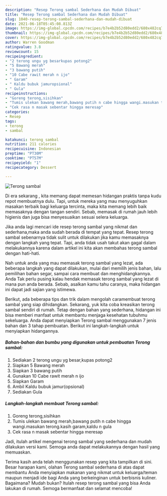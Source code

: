 ```yaml
---
description: "Resep Terong sambal Sederhana dan Mudah Dibuat"
title: "Resep Terong sambal Sederhana dan Mudah Dibuat"
slug: 1040-resep-terong-sambal-sederhana-dan-mudah-dibuat
date: 2021-06-18T05:45:08.813Z
image: https://img-global.cpcdn.com/recipes/b7e4b2b52d80edd2/680x482cq70/terong-sambal-foto-resep-utama.jpg
thumbnail: https://img-global.cpcdn.com/recipes/b7e4b2b52d80edd2/680x482cq70/terong-sambal-foto-resep-utama.jpg
cover: https://img-global.cpcdn.com/recipes/b7e4b2b52d80edd2/680x482cq70/terong-sambal-foto-resep-utama.jpg
author: Warren Goodman
ratingvalue: 3.8
reviewcount: 15
recipeingredient:
- "2 terong ungu yg besarkupas potong2"
- "5 Bawang merah"
- "3 bawang putih"
- "10 Cabe rawit merah n ijo"
- " Garam"
- " Kaldu bubuk jamuropsional"
- " Gula"
recipeinstructions:
- "Goreng terong,sisihkan"
- "Tumis ulekan bawang merah,bawang putih n cabe hingga wangi.masukan terong.kasih garam,kaldu n gula"
- "Cek rasa n masak sebentar hingga meresap"
categories:
- Resep
tags:
- terong
- sambal

katakunci: terong sambal 
nutrition: 211 calories
recipecuisine: Indonesian
preptime: "PT30M"
cooktime: "PT57M"
recipeyield: "1"
recipecategory: Dessert

---
```



![Terong sambal](https://img-global.cpcdn.com/recipes/b7e4b2b52d80edd2/680x482cq70/terong-sambal-foto-resep-utama.jpg)

Di era  sekarang , kita memang dapat memesan hidangan praktis tanpa kudu repot membuatnya dulu. Tapi, untuk mereka yang mau menyuguhkan masakan terbaik bagi keluarga tercinta, maka kita memang lebih baik memasaknya dengan tangan sendiri. Sebab, memasak di rumah jauh lebih higienis dan juga bisa menyesuaikan sesuai selera keluarga.

Jika anda lagi mencari ide resep terong sambal yang nikmat dan sederhana,maka anda sudah berada di tempat yang tepat. Resep terong sambal  sebenarnya tidak sulit untuk dilakukan jika kamu memasaknya dengan langkah yang tepat. Tapi, anda tidak usah takut akan gagal dalam melakukannya 
karena dalam artikel ini kita akan membahas terong sambal dengan hati-hati.  



Nah untuk anda yang mau memasak terong sambal yang lezat, ada beberapa langkah yang dapat dilakukan, mulai dari memilih jenis bahan, lalu pemilihan bahan segar, sampai cara membuat dan menghidangkannya. Anda Tak perlu pusing kalau hendak memasak terong sambal yang lezat di mana pun anda berada. Sebab, asalkan kamu  tahu caranya, maka hidangan ini dapat jadi sajian yang istimewa.

Berikut, ada beberapa tips dan trik dalam mengolah caramembuat terong sambal yang siap dihidangkan. Sekarang, yuk kita coba kreasikan terong sambal sendiri di rumah. Tetap dengan bahan yang sederhana, hidangan ini bisa memberi manfaat untuk membantu menjaga kesehatan tubuhmu sekeluarga. Anda dapat menyiapkan Terong sambal menggunakan 7 jenis bahan dan 3 tahap pembuatan. Berikut ini langkah-langkah untuk menyiapkan hidangannya.

<!--inarticleads1-->

##### Bahan-bahan dan bumbu yang digunakan untuk pembuatan Terong sambal:

1. Sediakan 2 terong ungu yg besar,kupas potong2
1. Siapkan 5 Bawang merah
1. Siapkan 3 bawang putih
1. Gunakan 10 Cabe rawit merah n ijo
1. Siapkan  Garam
1. Ambil  Kaldu bubuk jamur(opsional)
1. Sediakan  Gula




<!--inarticleads2-->

##### Langkah-langkah membuat Terong sambal:

1. Goreng terong,sisihkan
1. Tumis ulekan bawang merah,bawang putih n cabe hingga wangi.masukan terong.kasih garam,kaldu n gula
1. Cek rasa n masak sebentar hingga meresap




Jadi, itulah artikel mengenai  terong sambal  yang sederhana dan mudah dilakukan versi kami. Semoga anda dapat melakukannya dengan hasil yang memuaskan. 

Terima kasih anda telah menggunakan resep yang kita tampilkan di sini. Besar harapan kami, olahan  Terong sambal sederhana di atas dapat membantu Anda menyiapkan makanan yang nikmat untuk keluarga/teman maupun menjadi ide bagi Anda yang berkeinginan untuk berbisnis kuliner. Bagaimana? Mudah bukan? Itulah resep terong sambal yang bisa Anda lakukan di rumah. Semoga bermanfaat dan selamat mencoba!

